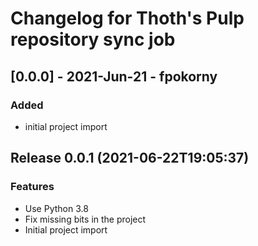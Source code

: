 # Changelog for Thoth's Pulp repository sync job

## [0.0.0] - 2021-Jun-21 - fpokorny

### Added

* initial project import

## Release 0.0.1 (2021-06-22T19:05:37)
### Features
* Use Python 3.8
* Fix missing bits in the project
* Initial project import
